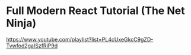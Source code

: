 # Full Modern React Tutorial (The Net Ninja)

https://www.youtube.com/playlist?list=PL4cUxeGkcC9gZD-Tvwfod2gaISzfRiP9d
